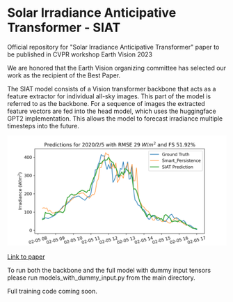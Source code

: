 # Solar Irradiance Anticipative Transformer - SIAT
Official repository for "Solar Irradiance Anticipative Transformer" paper to be published in CVPR workshop Earth Vision 2023

We are honored that the Earth Vision organizing committee has selected our work as the recipient of the Best Paper.

The SIAT model consists of a Vision transformer backbone that acts as a feature extractor for individual all-sky images. This part of the model is referred to as the backbone. For a sequence of images the extracted feature vectors are fed into the head model, which uses the huggingface GPT2 implementation. This allows the model to forecast irradiance multiple timesteps into the future.

![text](Figures/fisheye_heyecbennuu_Prediction_Day5_Month2_Year2020.png)

[Link to paper](https://arxiv.org/abs/2305.18487)

To run both the backbone and the full model with dummy input tensors please run models_with_dummy_input.py from the main directory.

Full training code coming soon.
